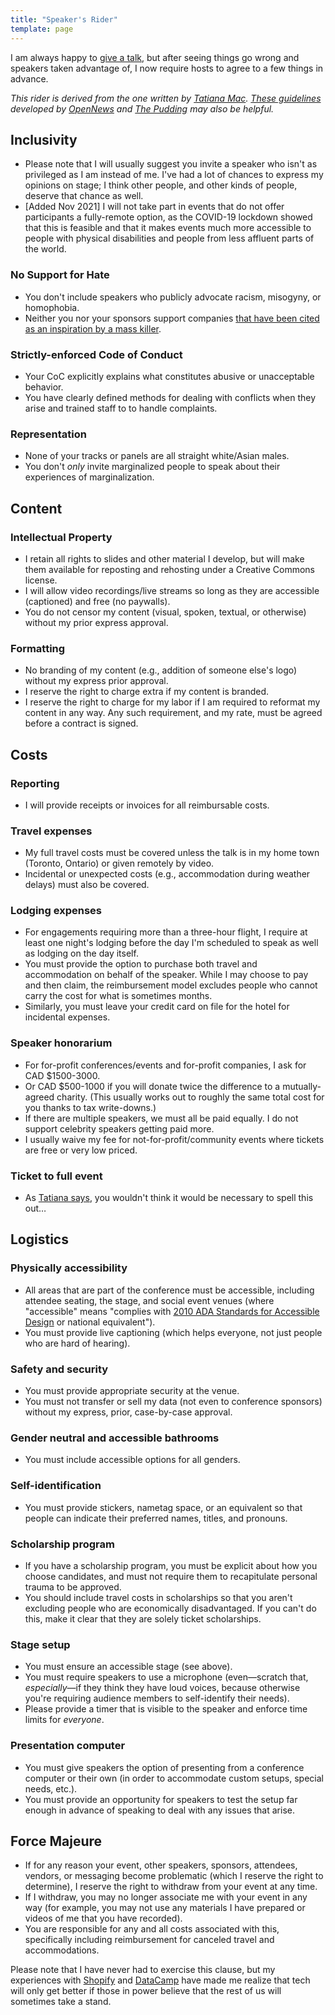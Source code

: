 ```yaml
---
title: "Speaker's Rider"
template: page
---
```


I am always happy to [give a talk](@root/talks/),
but after seeing things go wrong and speakers taken advantage of,
I now require hosts to agree to a few things in advance.

*This rider is derived from the one written by [Tatiana Mac][tatiana].
[These guidelines](https://opennews.org/projects/speaker-rider/)
developed by [OpenNews](https://opennews.org/) and [The Pudding](https://pudding.cool/)
may also be helpful.*

## Inclusivity

- Please note that I will usually suggest you invite a speaker who isn't as privileged as I am instead of me.
  I've had a lot of chances to express my opinions on stage;
  I think other people, and other kinds of people, deserve that chance as well.
- [Added Nov 2021]
  I will not take part in events that do not offer participants a fully-remote option,
  as the COVID-19 lockdown showed that this is feasible
  and that it makes events much more accessible
  to people with physical disabilities
  and people from less affluent parts of the world.

### No Support for Hate

- You don't include speakers who publicly advocate racism, misogyny, or homophobia.
- Neither you nor your sponsors support companies
  [that have been cited as an inspiration by a mass killer][shopify].

### Strictly-enforced Code of Conduct

- Your CoC explicitly explains what constitutes abusive or unacceptable behavior.
- You have clearly defined methods for dealing with conflicts when they arise
  and trained staff to to handle complaints.

### Representation

- None of your tracks or panels are all straight white/Asian males.
- You don't *only* invite marginalized people to speak about their experiences of marginalization.

## Content

### Intellectual Property

- I retain all rights to slides and other material I develop,
  but will make them available for reposting and rehosting under a Creative Commons license.
- I will allow video recordings/live streams so long as they are accessible (captioned)
  and free (no paywalls).
- You do not censor my content (visual, spoken, textual, or otherwise) without my prior express approval.

### Formatting

- No branding of my content (e.g., addition of someone else's logo) without my express prior approval.
- I reserve the right to charge extra if my content is branded.
- I reserve the right to charge for my labor if I am required to reformat my content in any way.
  Any such requirement, and my rate, must be agreed before a contract is signed.

## Costs

### Reporting

- I will provide receipts or invoices for all reimbursable costs.

### Travel expenses

- My full travel costs must be covered unless the talk is in my home town (Toronto, Ontario) or given remotely by video.
- Incidental or unexpected costs (e.g., accommodation during weather delays) must also be covered.

### Lodging expenses

- For engagements requiring more than a three-hour flight,
  I require at least one night's lodging before the day I'm scheduled to speak
  as well as lodging on the day itself.
- You must provide the option to purchase both travel and accommodation on behalf of the speaker.
  While I may choose to pay and then claim,
  the reimbursement model excludes people who cannot carry the cost for what is sometimes months.
- Similarly, you must leave your credit card on file for the hotel for incidental expenses.

### Speaker honorarium

- For for-profit conferences/events and for-profit companies, I ask for CAD $1500-3000.
- Or CAD $500-1000 if you will donate twice the difference to a mutually-agreed charity.
  (This usually works out to roughly the same total cost for you thanks to tax write-downs.)
- If there are multiple speakers, we must all be paid equally.
  I do not support celebrity speakers getting paid more.
- I usually waive my fee for not-for-profit/community events where tickets are free or very low priced.

### Ticket to full event

- As [Tatiana says][tatiana], you wouldn't think it would be necessary to spell this out…

## Logistics

### Physically accessibility

- All areas that are part of the conference must be accessible,
  including attendee seating,
  the stage,
  and social event venues
  (where "accessible" means "complies with [2010 ADA Standards for Accessible Design][ada] or national equivalent").
- You must provide live captioning (which helps everyone, not just people who are hard of hearing).

### Safety and security

- You must provide appropriate security at the venue.
- You must not transfer or sell my data (not even to conference sponsors)
  without my express, prior, case-by-case approval.

### Gender neutral and accessible bathrooms

- You must include accessible options for all genders.

### Self-identification

- You must provide stickers, nametag space, or an equivalent
  so that people can indicate their preferred names, titles, and pronouns.

### Scholarship program

- If you have a scholarship program,
  you must be explicit about how you choose candidates,
  and must not require them to recapitulate personal trauma to be approved.
- You should include travel costs in scholarships
  so that you aren't excluding people who are economically disadvantaged.
  If you can't do this, make it clear that they are solely ticket scholarships.

### Stage setup

- You must ensure an accessible stage (see above).
- You must require speakers to use a microphone
  (even—scratch that, *especially*—if they think they have loud voices,
  because otherwise you're requiring audience members to self-identify their needs).
- Please provide a timer that is visible to the speaker and enforce time limits for *everyone*.

### Presentation computer

- You must give speakers the option of presenting from a conference computer or their own
  (in order to accommodate custom setups, special needs, etc.).
- You must provide an opportunity for speakers to test the setup far enough in advance of speaking
  to deal with any issues that arise.

## Force Majeure

- If for any reason your event, other speakers, sponsors, attendees, vendors, or messaging become problematic
  (which I reserve the right to determine),
  I reserve the right to withdraw from your event at any time.
- If I withdraw,
  you may no longer associate me with your event in any way
  (for example, you may not use any materials I have prepared or videos of me that you have recorded).
- You are responsible for any and all costs associated with this,
  specifically including reimbursement for canceled travel and accommodations.

Please note that I have never had to exercise this clause,
but my experiences with [Shopify][shopify] and [DataCamp][datacamp] have made me realize that
tech will only get better if those in power believe that the rest of us will sometimes take a stand.

[ada]: https://www.ada.gov/regs2010/2010ADAStandards/2010ADAstandards.htm
[datacamp]: @root/2019/04/15/an-exchange-with-datacamp/
[shopify]: @root/2018/05/06/cigarettes-and-shopify/
[tatiana]: https://gist.github.com/tatianamac/493ca668ee7f7c07a5b282f6d9132552
